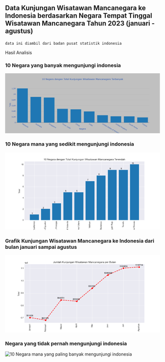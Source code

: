 ## Data Kunjungan Wisatawan Mancanegara ke Indonesia berdasarkan Negara Tempat Tinggal Wisatawan Mancanegara Tahun 2023 (januari - agustus)

`data ini diambil dari badan pusat statistik indonesia`

Hasil Analisis

### 10 Negara yang banyak mengunjungi indonesia

![10 Negara mana yang paling banyak mengunjungi indonesia](./hasil%20visualisasi/10%20Negara%20dengan%20Total%20Kunjungan%20Wisatawan%20Mancanegara%20Terbanyak.png)

### 10 Negara mana yang sedikit mengunjungi indonesia

![10 Negara mana yang paling banyak mengunjungi indonesia](./hasil%20visualisasi/10%20Negara%20dengan%20Total%20Kunjungan%20Wisatawan%20Mancanegara%20Terendah.png)

### Grafik Kunjungan Wisatawan Mancanegara ke Indonesia dari bulan januari sampai agustus

![10 Negara mana yang paling banyak mengunjungi indonesia](./hasil%20visualisasi/Grafik%20Jumlah%20Kunjungan%20Wisatawan%20Mancanegara%20per%20Bulan.png)

### Negara yang tidak pernah mengunjungi indonesia

![10 Negara mana yang paling banyak mengunjungi indonesia](./hasil%20visualisasi/Negara%20yang%20tidak%20pernah%20mengunjungi%20indonesia.png)
